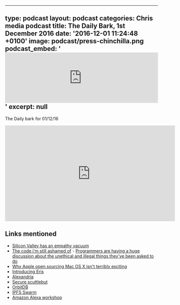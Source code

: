   - --
type: podcast
layout: podcast
categories: Chris media podcast
title: The Daily Bark, 1st December 2016
date: '2016-12-01 11:24:48 +0100'
image: podcast/press-chinchilla.png
podcast_embed: '<iframe width="100%" height="166" scrolling="no" frameborder="no" src="https://w.soundcloud.com/player/?url=https%3A//api.soundcloud.com/tracks/295678284&amp;color=ff5500&amp;auto_play=false&amp;hide_related=false&amp;show_comments=true&amp;show_user=true&amp;show_reposts=false"></iframe>'
excerpt: null
---

The Daily bark for 01/12/16

<iframe width="560" height="315" src="https://www.youtube.com/embed/ydXn_19q_WQ" frameborder="0" allowfullscreen=""></iframe>

## Links mentioned

- [Silicon Valley has an empathy vacuum](http://www.newyorker.com/business/currency/silicon-valley-has-an-empathy-vacuum)
- [The code i'm still ashamed of](https://medium.freecodecamp.com/the-code-im-still-ashamed-of-e4c021dff55e#.dfyregfl0) - [Programmers are having a huge discussion about the unethical and illegal things they've been asked to do](http://www.businessinsider.de/programmers-confess-unethical-illegal-tasks-asked-of-them-2016-11?r=US&IR=T)
- [Why Apple open sourcing Mac OS X isn't terribly exciting](http://www.techrepublic.com/article/why-apple-open-sourcing-mac-os-x-isnt-terribly-exciting/)
- [Introducing Eris](https://www.sitepoint.com/getting-into-blockchain-with-eris/)
- [Alexandria](http://www.alexandria.io/#creators-wanted)
- [Secure scuttlebut](https://github.com/ssbc/secure-scuttlebutt)
- [OrbitDB](https://github.com/haadcode/orbit-db)
- [IPFS Swarm](https://github.com/libp2p/js-libp2p-swarm)
- [Amazon Alexa workshop](http://ask.lizmyers.webfactional.com/)
